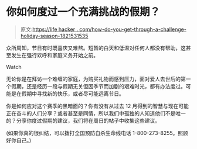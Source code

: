 # 你如何度过一个充满挑战的假期？

> 原文:[https://life hacker . com/how-do-you-get-through-a-challenge-holiday-season-1821531535](https://lifehacker.com/how-do-you-get-through-a-challenging-holiday-season-1821531535)

众所周知，节日有时既喜庆又难熬。短暂的白天和低温对任何人都没有帮助，这甚至发生在强行欢呼和家庭义务开始之前。

Watch

无论你是在拜访一个难缠的家庭，为购买礼物而感到压力，面对爱人去世后的第一个假期，还是经历一段与假期无关但因季节而加剧的艰难时光，都有办法度过。可能是在假期中寻找新的快乐，或者尽可能远离节日。

你是如何应对这个赛季的黑暗面的？你有没有从过去 12 月得到的智慧与现在可能正在奋斗的人们分享？或者甚至是同情，所以我们中孤独的人知道他们不是唯一的？分享你度过假期的建议，我们将在周日的帖子中收集这些建议。

(如果你真的很纠结，可以拨打全国预防自杀生命线电话 1-800-273-8255。照顾好你自己。)